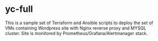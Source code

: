 # yc-full  
This is a sample set of Terraform and Ansible scripts to deploy the set of VMs containing Wordpress site with Nginx reverse proxy and MYSQL cluster.
Site is monitored by Prometheus/Grafana/Alertmanager stack.
